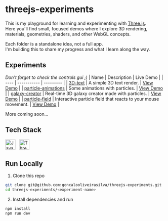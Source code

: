 # threejs-experiments

This is my playground for learning and experimenting with [Three.js](https://threejs.org/).  
Here you'll find small, focused demos where I explore 3D rendering, materials, geometries, shaders, and other WebGL concepts.

Each folder is a standalone idea, not a full app.  
I'm building this to share my progress and what I learn along the way.

## Experiments
*Don't forget to check the controls gui ;)*
| Name | Description | Live Demo |
| ---- | ----------- | --------- |
| [3D-text](./experiments/text-animation/src/script.js) | A simple 3D text render. | [View Demo](https://threejs-experiments-eight.vercel.app/) |
| [particle-animations](./experiments/particle-animations/src/script.js) | Some animations with particles. | [View Demo](https://threejs-experiments-e8hs.vercel.app/) |
| [galaxy-creator](./experiments/galaxy-creator/src/script.js) | Real-time 3D galaxy creator made with particles. | [View Demo](https://threejs-experiments-qu6r.vercel.app/) |
| [particle-field](./experiments/particle-field/src/script.js) | Interactive particle field that reacts to your mouse movement. | [View Demo](https://threejs-experiments-kbgu.vercel.app/) | 

More coming soon...

## Tech Stack
<div>
  <img height="32" width="32" title="JavaScript" src="https://cdn.simpleicons.org/javascript/F7DF1E" />
  &nbsp;
  <img height="32" width="32" title="Three.js" src="https://cdn.simpleicons.org/threedotjs/black/white" />
</div>


## Run Locally
1. Clone this repo
```bash
git clone git@github.com:goncalooliveirasilva/threejs-experiments.git
cd threejs-experiments/<experiment-name>
```
2. Install dependencies and run
```bash
npm install
npm run dev
```
